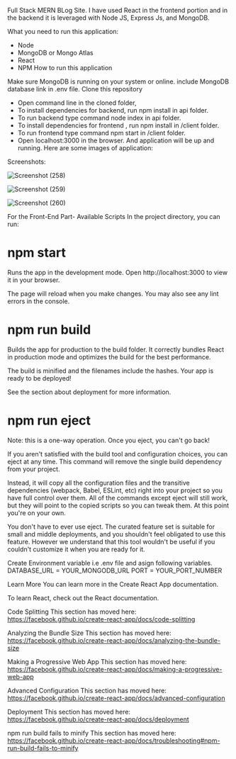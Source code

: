 Full Stack MERN BLog Site. I have used React in the frontend portion and in the backend it is leveraged with Node JS, Express Js, and MongoDB.

What you need to run this application:

* Node
* MongoDB or Mongo Atlas
* React
* NPM
How to run this application

Make sure MongoDB is running on your system or online.
include MongoDB database link in .env file.
Clone this repository
- Open command line in the cloned folder,
- To install dependencies for backend, run npm install in api folder.
- To run backend type command node index in api folder.
- To install dependencies for frontend , run npm install in /client folder.
- To run frontend type command npm start in /client folder.
- Open localhost:3000 in the browser. And application will be up and running. Here are some images of application:

Screenshots:

![Screenshot (258)](https://github.com/Avishek0001/Full-Stack-Mern-Blog-App/assets/92811606/9ade3954-cbc6-48cc-bd41-fb6b7e8864f0)

![Screenshot (259)](https://github.com/Avishek0001/Full-Stack-Mern-Blog-App/assets/92811606/6fc32469-dde4-4366-aedb-e2eca48d24f3)

![Screenshot (260)](https://github.com/Avishek0001/Full-Stack-Mern-Blog-App/assets/92811606/1c66046d-9481-47c9-b3b9-7adfbf7c9843)


For the Front-End Part- 
Available Scripts
In the project directory, you can run:

# npm start
Runs the app in the development mode.
Open http://localhost:3000 to view it in your browser.

The page will reload when you make changes.
You may also see any lint errors in the console.

# npm run build
Builds the app for production to the build folder.
It correctly bundles React in production mode and optimizes the build for the best performance.

The build is minified and the filenames include the hashes.
Your app is ready to be deployed!

See the section about deployment for more information.

# npm run eject
Note: this is a one-way operation. Once you eject, you can't go back!

If you aren't satisfied with the build tool and configuration choices, you can eject at any time. This command will remove the single build dependency from your project.

Instead, it will copy all the configuration files and the transitive dependencies (webpack, Babel, ESLint, etc) right into your project so you have full control over them. All of the commands except eject will still work, but they will point to the copied scripts so you can tweak them. At this point you're on your own.

You don't have to ever use eject. The curated feature set is suitable for small and middle deployments, and you shouldn't feel obligated to use this feature. However we understand that this tool wouldn't be useful if you couldn't customize it when you are ready for it.

Create Environment variable i.e .env file and asign following variables.
DATABASE_URL = YOUR_MONGODB_URL
PORT = YOUR_PORT_NUMBER

Learn More
You can learn more in the Create React App documentation.

To learn React, check out the React documentation.

Code Splitting
This section has moved here: https://facebook.github.io/create-react-app/docs/code-splitting

Analyzing the Bundle Size
This section has moved here: https://facebook.github.io/create-react-app/docs/analyzing-the-bundle-size

Making a Progressive Web App
This section has moved here: https://facebook.github.io/create-react-app/docs/making-a-progressive-web-app

Advanced Configuration
This section has moved here: https://facebook.github.io/create-react-app/docs/advanced-configuration

Deployment
This section has moved here: https://facebook.github.io/create-react-app/docs/deployment

npm run build fails to minify
This section has moved here: https://facebook.github.io/create-react-app/docs/troubleshooting#npm-run-build-fails-to-minify
